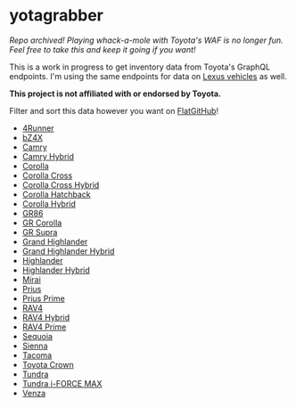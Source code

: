 # yotagrabber

*Repo archived! Playing whack-a-mole with Toyota's WAF is no longer fun. Feel free to take this and keep it going if you want!*

This is a work in progress to get inventory data from Toyota's GraphQL endpoints.
I'm using the same endpoints for data on [Lexus vehicles](https://github.com/major/lexgrabber) as well.

**This project is not affiliated with or endorsed by Toyota.**

Filter and sort this data however you want on [FlatGitHub](https://githubnext.com/projects/flat-data)!

* [4Runner](https://flatgithub.com/major/yotagrabber?filename=output%2F4runner.csv)
* [bZ4X](https://flatgithub.com/major/yotagrabber?filename=output%2Fbz4x.csv)
* [Camry](https://flatgithub.com/major/yotagrabber?filename=output%2Fcamry.csv)
* [Camry Hybrid](https://flatgithub.com/major/yotagrabber?filename=output%2Fcamryhybrid.csv)
* [Corolla](https://flatgithub.com/major/yotagrabber?filename=output%2Fcorolla.csv)
* [Corolla Cross](https://flatgithub.com/major/yotagrabber?filename=output%2Fcorollacross.csv)
* [Corolla Cross Hybrid](https://flatgithub.com/major/yotagrabber?filename=output%2Fcorollacrosshybrid.csv)
* [Corolla Hatchback](https://flatgithub.com/major/yotagrabber?filename=output%2Fcorollahatchback.csv)
* [Corolla Hybrid](https://flatgithub.com/major/yotagrabber?filename=output%2Fcorollahybrid.csv)
* [GR86](https://flatgithub.com/major/yotagrabber?filename=output%2F86.csv)
* [GR Corolla](https://flatgithub.com/major/yotagrabber?filename=output%2Fgrcorolla.csv)
* [GR Supra](https://flatgithub.com/major/yotagrabber?filename=output%2Fsupra.csv)
* [Grand Highlander](https://flatgithub.com/major/yotagrabber?filename=output%2Fgrandhighlander.csv)
* [Grand Highlander Hybrid](https://flatgithub.com/major/yotagrabber?filename=output%2Fgrandhighlanderhybrid.csv)
* [Highlander](https://flatgithub.com/major/yotagrabber?filename=output%2Fhighlander.csv)
* [Highlander Hybrid](https://flatgithub.com/major/yotagrabber?filename=output%2Fhighlanderhybrid.csv)
* [Mirai](https://flatgithub.com/major/yotagrabber?filename=output%2Fmirai.csv)
* [Prius](https://flatgithub.com/major/yotagrabber?filename=output%2Fprius.csv)
* [Prius Prime](https://flatgithub.com/major/yotagrabber?filename=output%2Fpriusprime.csv)
* [RAV4](https://flatgithub.com/major/yotagrabber?filename=output%2Frav4.csv)
* [RAV4 Hybrid](https://flatgithub.com/major/yotagrabber?filename=output%2Frav4hybrid.csv)
* [RAV4 Prime](https://flatgithub.com/major/yotagrabber?filename=output%2Frav4prime.csv)
* [Sequoia](https://flatgithub.com/major/yotagrabber?filename=output%2Fsequoia.csv)
* [Sienna](https://flatgithub.com/major/yotagrabber?filename=output%2Fsienna.csv)
* [Tacoma](https://flatgithub.com/major/yotagrabber?filename=output%2Ftacoma.csv)
* [Toyota Crown](https://flatgithub.com/major/yotagrabber?filename=output%2Ftoyotacrown.csv)
* [Tundra](https://flatgithub.com/major/yotagrabber?filename=output%2Ftundra.csv)
* [Tundra i-FORCE MAX](https://flatgithub.com/major/yotagrabber?filename=output%2Ftundrahybrid.csv)
* [Venza](https://flatgithub.com/major/yotagrabber?filename=output%2Fvenza.csv)
